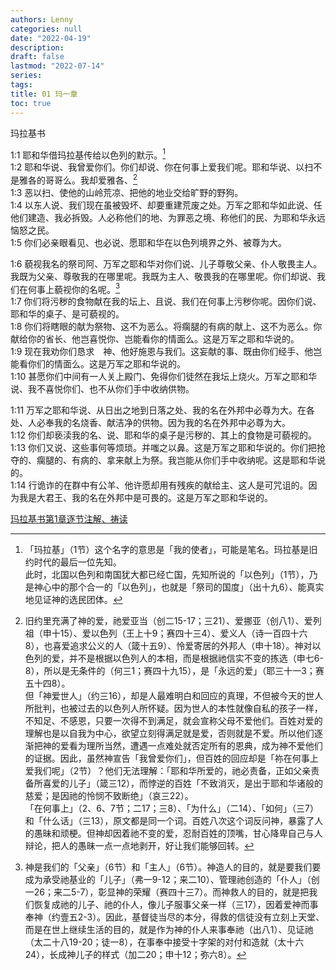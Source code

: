 ```yaml
---
authors: Lenny
categories: null
date: "2022-04-19"
description: 
draft: false
lastmod: "2022-07-14"
series:
tags: 
title: 01 玛一章
toc: true
---
```

玛拉基书
<!--more-->

1:1 耶和华借玛拉基传给以色列的默示。[^1]  
1:2 耶和华说、我曾爱你们。你们却说、你在何事上爱我们呢。耶和华说、以扫不是雅各的哥哥么。我却爱雅各、[^2]  
1:3 恶以扫、使他的山岭荒凉、把他的地业交给旷野的野狗。  
1:4 以东人说、我们现在虽被毁坏、却要重建荒废之处。万军之耶和华如此说、任他们建造、我必拆毁。人必称他们的地、为罪恶之境、称他们的民、为耶和华永远恼怒之民。  
1:5 你们必亲眼看见、也必说、愿耶和华在以色列境界之外、被尊为大。  

1:6 藐视我名的祭司阿、万军之耶和华对你们说、儿子尊敬父亲、仆人敬畏主人。我既为父亲、尊敬我的在哪里呢。我既为主人、敬畏我的在哪里呢。你们却说、我们在何事上藐视你的名呢。[^3]  
1:7 你们将污秽的食物献在我的坛上、且说、我们在何事上污秽你呢。因你们说、耶和华的桌子、是可藐视的。  
1:8 你们将瞎眼的献为祭物、这不为恶么。将瘸腿的有病的献上、这不为恶么。你献给你的省长、他岂喜悦你、岂能看你的情面么。这是万军之耶和华说的。  
1:9 现在我劝你们恳求　神、他好施恩与我们。这妄献的事、既由你们经手、他岂能看你们的情面么。这是万军之耶和华说的。  
1:10 甚愿你们中间有一人关上殿门、免得你们徒然在我坛上烧火。万军之耶和华说、我不喜悦你们、也不从你们手中收纳供物。  

1:11 万军之耶和华说、从日出之地到日落之处、我的名在外邦中必尊为大。在各处、人必奉我的名烧香、献洁净的供物。因为我的名在外邦中必尊为大。  
1:12 你们却亵渎我的名、说、耶和华的桌子是污秽的、其上的食物是可藐视的。  
1:13 你们又说、这些事何等烦琐。并嗤之以鼻。这是万军之耶和华说的。你们把抢夺的、瘸腿的、有病的、拿来献上为祭。我岂能从你们手中收纳呢。这是耶和华说的。  
1:14 行诡诈的在群中有公羊、他许愿却用有残疾的献给主、这人是可咒诅的。因为我是大君王、我的名在外邦中是可畏的。这是万军之耶和华说的。  

[^1]: 「玛拉基」（1节）这个名字的意思是「我的使者」，可能是笔名。玛拉基是旧约时代的最后一位先知。  
此时，北国以色列和南国犹大都已经亡国，先知所说的「以色列」（1节），乃是神心中的那个合一的「以色列」，也就是「祭司的国度」（出十九6）、能真实地见证神的选民团体。  
[^2]: 旧约里充满了神的爱，祂爱亚当（创二15-17；三21）、爱挪亚（创八1）、爱列祖（申十15）、爱以色列（王上十9；赛四十三4）、爱义人（诗一百四十六8），也喜爱追求公义的人（箴十五9）、怜爱寄居的外邦人（申十18）。神对以色列的爱，并不是根据以色列人的本相，而是根据祂信实不变的拣选（申七6-8），所以是无条件的（何三1；赛四十九15），是「永远的爱」（耶三十一3；赛五十四8）。  
但「神爱世人」（约三16），却是人最难明白和回应的真理，不但被今天的世人所批判，也被过去的以色列人所怀疑。因为世人的本性就像自私的孩子一样，不知足、不感恩，只要一次得不到满足，就会宣称父母不爱他们。百姓对爱的理解也是以自我为中心，欲望立刻得满足就是爱，否则就是不爱。所以他们逐渐把神的爱看为理所当然，遭遇一点难处就否定所有的恩典，成为神不爱他们的证据。因此，虽然神宣告「我曾爱你们」，但百姓的回应却是「祢在何事上爱我们呢」（2节）？他们无法理解：「耶和华所爱的，祂必责备，正如父亲责备所喜爱的儿子」（箴三12），而悖逆的百姓「不致消灭，是出于耶和华诸般的慈爱；是因祂的怜悯不致断绝」（哀三22）。  
「在何事上」（2、6、7节；二17；三8）、「为什么」（二14）、「如何」（三7）和「什么话」（三13），原文都是同一个词。百姓八次这个词反问神，暴露了人的愚昧和顽梗。但神却因着祂不变的爱，忍耐百姓的顶嘴，甘心降卑自己与人辩论，把人的愚昧一点一点地剥开，好让我们能够回转。  
[^3]: 神是我们的「父亲」（6节）和「主人」（6节）。神造人的目的，就是要我们要成为承受祂基业的「儿子」（弗一9-12；来二10）、管理祂创造的「仆人」（创一26；来二5-7），彰显神的荣耀（赛四十三7）。而神救人的目的，就是把我们恢复成祂的儿子、祂的仆人，像儿子服事父亲一样（三17），因着爱神而事奉神（约壹五2-3）。因此，基督徒当尽的本分，得救的信徒没有立刻上天堂、而是在世上继续生活的目的，就是作为神的仆人来事奉祂（出八1）、见证祂（太二十八19-20；徒一8），在事奉中接受十字架的对付和造就（太十六24），长成神儿子的样式（加二20；申十12；弥六8）。  

[玛拉基书第1章逐节注解、祷读](https://cmcbiblereading.com/2016/11/02/%e7%8e%9b%e6%8b%89%e5%9f%ba%e4%b9%a6%e7%ac%ac1%e7%ab%a0%e9%80%90%e8%8a%82%e6%b3%a8%e8%a7%a3%e3%80%81%e7%a5%b7%e8%af%bb/)